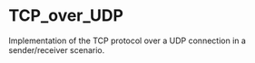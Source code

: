 # TCP_over_UDP
Implementation of the TCP protocol over a UDP connection in a sender/receiver scenario.
